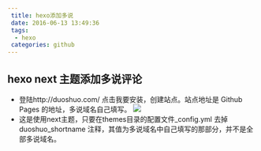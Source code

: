 ```yaml
---
 title: hexo添加多说
 date: 2016-06-13 13:49:36
 tags:
  - hexo
 categories: github
---
```

 ## hexo next 主题添加多说评论
 * 登陆http://duoshuo.com/ 点击我要安装，创建站点。站点地址是 Github Pages 的地址，多说域名自己填写。
 ![](/img/duoshuo.jpg)
 * 这是使用next主题，只要在themes目录的配置文件_config.yml 去掉duoshuo_shortname 注释，其值为多说域名中自己填写的那部分，并不是全部多说域名。 

